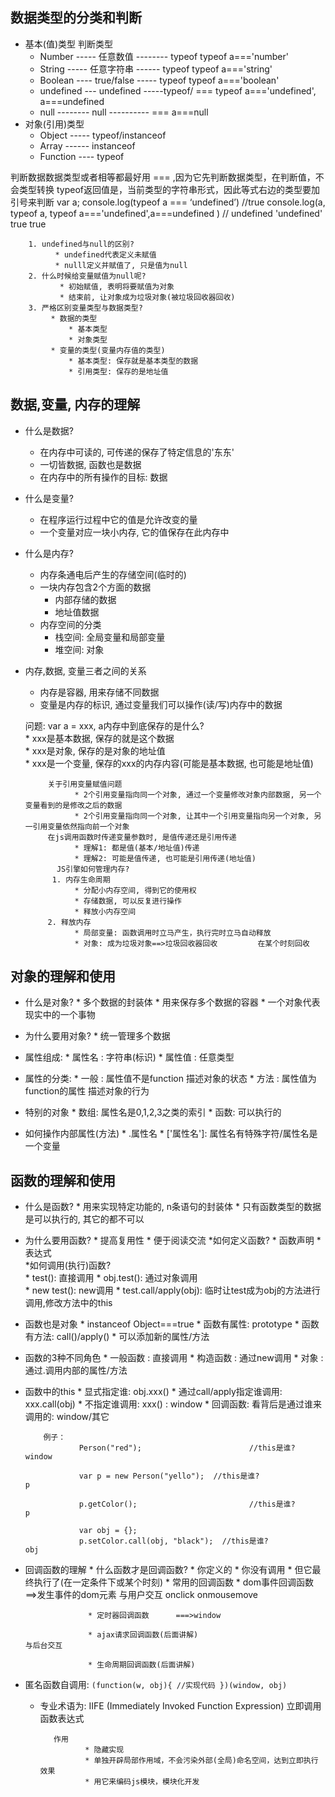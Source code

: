 ## 数据类型的分类和判断
* 基本(值)类型                                                                    判断类型
  * Number ----- 任意数值 -------- typeof                               typeof a==='number'
  * String ----- 任意字符串 ------ typeof                                typeof a==='string'
  * Boolean ---- true/false ----- typeof                                  typeof a==='boolean'
  * undefined --- undefined -----typeof/ ===                       typeof a==='undefined',    a===undefined
  * null -------- null ---------- ===                                                                               a===null
* 对象(引用)类型
  * Object ----- typeof/instanceof
  * Array ------ instanceof
  * Function ---- typeof
  
判断数据数据类型或者相等都最好用 === ,因为它先判断数据类型，在判断值，不会类型转换
typeof返回值是，当前类型的字符串形式，因此等式右边的类型要加引号来判断
            var  a;
            console.log(typeof  a  ===  ‘undefined’)                //true
            console.log(a, typeof a, typeof a==='undefined',a===undefined )  // undefined 'undefined' true true
            
        1. undefined与null的区别? 
              * undefined代表定义未赋值 
              * nulll定义并赋值了, 只是值为null
        2. 什么时候给变量赋值为null呢? 
               * 初始赋值, 表明将要赋值为对象  
               * 结束前, 让对象成为垃圾对象(被垃圾回收器回收)
        3. 严格区别变量类型与数据类型?
             * 数据的类型  
                 * 基本类型   
                 * 对象类型  
             * 变量的类型(变量内存值的类型)   
                 * 基本类型: 保存就是基本类型的数据   
                 * 引用类型: 保存的是地址值   
                 
                     
## 数据,变量, 内存的理解
* 什么是数据?
  * 在内存中可读的, 可传递的保存了特定信息的'东东'
  * 一切皆数据, 函数也是数据
  * 在内存中的所有操作的目标: 数据
* 什么是变量?
  * 在程序运行过程中它的值是允许改变的量
  * 一个变量对应一块小内存, 它的值保存在此内存中  
* 什么是内存?
  * 内存条通电后产生的存储空间(临时的)
  * 一块内存包含2个方面的数据
    * 内部存储的数据
    * 地址值数据
  * 内存空间的分类
    * 栈空间: 全局变量和局部变量
    * 堆空间: 对象 
* 内存,数据, 变量三者之间的关系
  * 内存是容器, 用来存储不同数据
  * 变量是内存的标识, 通过变量我们可以操作(读/写)内存中的数据  
  
  问题: var a = xxx, a内存中到底保存的是什么?   
                 * xxx是基本数据, 保存的就是这个数据  
                 * xxx是对象, 保存的是对象的地址值  
                 * xxx是一个变量, 保存的xxx的内存内容(可能是基本数据, 也可能是地址值)  
                 
           关于引用变量赋值问题  
                 * 2个引用变量指向同一个对象, 通过一个变量修改对象内部数据, 另一个变量看到的是修改之后的数据  
                 * 2个引用变量指向同一个对象, 让其中一个引用变量指向另一个对象, 另一引用变量依然指向前一个对象
           在js调用函数时传递变量参数时, 是值传递还是引用传递  
                 * 理解1: 都是值(基本/地址值)传递 
                 * 理解2: 可能是值传递, 也可能是引用传递(地址值)       
             JS引擎如何管理内存?
            1. 内存生命周期  
                 * 分配小内存空间, 得到它的使用权 
                 * 存储数据, 可以反复进行操作
                 * 释放小内存空间
           2. 释放内存  
                 * 局部变量: 函数调用时立马产生，执行完时立马自动释放
                 * 对象: 成为垃圾对象==>垃圾回收器回收         在某个时刻回收
                 
## 对象的理解和使用
* 什么是对象?
        * 多个数据的封装体
        * 用来保存多个数据的容器
        * 一个对象代表现实中的一个事物
 * 为什么要用对象? 
       * 统一管理多个数据       
        
* 属性组成:
        * 属性名 : 字符串(标识)
        * 属性值 : 任意类型
* 属性的分类:
          * 一般 : 属性值不是function  描述对象的状态
          * 方法 : 属性值为function的属性  描述对象的行为
* 特别的对象
          * 数组: 属性名是0,1,2,3之类的索引
          * 函数: 可以执行的
* 如何操作内部属性(方法)
        * .属性名
        * ['属性名']: 属性名有特殊字符/属性名是一个变量
  
## 函数的理解和使用
* 什么是函数?
          * 用来实现特定功能的, n条语句的封装体
          * 只有函数类型的数据是可以执行的, 其它的都不可以
* 为什么要用函数?
          * 提高复用性
          * 便于阅读交流
*如何定义函数?
          * 函数声明
          * 表达式         
*如何调用(执行)函数?  
          * test(): 直接调用 
          * obj.test(): 通过对象调用  
          * new test(): new调用 
          * test.call/apply(obj): 临时让test成为obj的方法进行调用,修改方法中的this          
          
* 函数也是对象
          * instanceof Object===true
          * 函数有属性: prototype
          * 函数有方法: call()/apply()
          * 可以添加新的属性/方法
* 函数的3种不同角色
          * 一般函数 : 直接调用
          * 构造函数 : 通过new调用
          * 对象 : 通过.调用内部的属性/方法
          
          
* 函数中的this
          * 显式指定谁: obj.xxx()
          * 通过call/apply指定谁调用: xxx.call(obj)
          * 不指定谁调用: xxx()  : window
          * 回调函数: 看背后是通过谁来调用的: window/其它
               
          例子：
                  Person("red");                        //this是谁?           window

                  var p = new Person("yello");  //this是谁?               p

                  p.getColor();                         //this是谁?                p

                  var obj = {};
                  p.setColor.call(obj, "black");  //this是谁?              obj
            
                          
* 回调函数的理解
          * 什么函数才是回调函数?
                    * 你定义的
                    * 你没有调用
                    * 但它最终执行了(在一定条件下或某个时刻)
          * 常用的回调函数
                    * dom事件回调函数   ==>发生事件的dom元素              与用户交互             onclick    onmousemove
                    
                    * 定时器回调函数      ===>window
                    
                    * ajax请求回调函数(后面讲解)                                      与后台交互
                    
                    * 生命周期回调函数(后面讲解)
          
          
* 匿名函数自调用:
          ```
          (function(w, obj){
            //实现代码
          })(window, obj)
          ```
  * 专业术语为: IIFE (Immediately Invoked Function Expression) 立即调用函数表达式         
          
           作用
                  * 隐藏实现
                  * 单独开辟局部作用域，不会污染外部(全局)命名空间，达到立即执行效果
                  * 用它来编码js模块，模块化开发
          
  
     
          